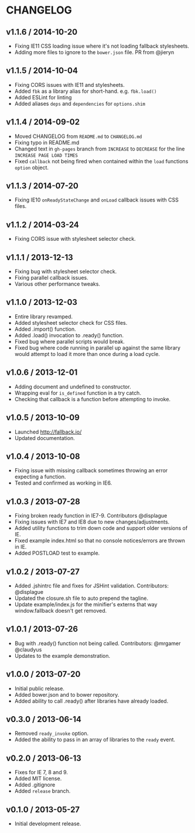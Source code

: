 CHANGELOG
========

## v1.1.6 / 2014-10-20
- Fixing IE11 CSS loading issue where it's not loading fallback stylesheets.
- Adding more files to ignore to the `bower.json` file. PR from @jieryn

## v1.1.5 / 2014-10-04
- Fixing CORS issues with IE11 and stylesheets.
- Added `fbk` as a library alias for short-hand. e.g. `fbk.load()`
- Added ESLint for linting
- Added aliases `deps` and `dependencies` for `options.shim`

## v1.1.4 / 2014-09-02
- Moved CHANGELOG from `README.md` to `CHANGELOG.md`
- Fixing typo in README.md
- Changed text in `gh-pages` branch from `INCREASE` to `DECREASE` for the line `INCREASE PAGE LOAD TIMES`
- Fixed `callback` not being fired when contained within the `load` functions `option` object.

## v1.1.3 / 2014-07-20
- Fixing IE10 `onReadyStateChange` and `onLoad` callback issues with CSS files.

## v1.1.2 / 2014-03-24
- Fixing CORS issue with stylesheet selector check.

## v1.1.1 / 2013-12-13
- Fixing bug with stylesheet selector check.
- Fixing parallel callback issues.
- Various other performance tweaks.

## v1.1.0 / 2013-12-03
- Entire library revamped.
- Added stylesheet selector check for CSS files.
- Added .import() function.
- Added .load() invocation to .ready() function.
- Fixed bug where parallel scripts would break.
- Fixed bug where code running in parallel up against the same library would attempt to load it more than once during a load cycle.

## v1.0.6 / 2013-12-01
- Adding document and undefined to constructor.
- Wrapping eval for `is_defined` function in a try catch.
- Checking that callback is a function before attempting to invoke.

## v1.0.5 / 2013-10-09
- Launched http://fallback.io/
- Updated documentation.

## v1.0.4 / 2013-10-08
- Fixing issue with missing callback sometimes throwing an error expecting a function.
- Tested and confirmed as working in IE6.

## v1.0.3 / 2013-07-28
- Fixing broken ready function in IE7-9. Contributors @displague
- Fixing issues with IE7 and IE8 due to new changes/adjustments.
- Added utility functions to trim down code and support older versions of IE.
- Fixed example index.html so that no console notices/errors are thrown in IE.
- Added POSTLOAD test to example.

## v1.0.2 / 2013-07-27
- Added .jshintrc file and fixes for JSHint validation. Contributors: @displague
- Updated the closure.sh file to auto prepend the tagline.
- Update example/index.js for the minifier's externs that way window.fallback doesn't get removed.

## v1.0.1 / 2013-07-26
- Bug with .ready() function not being called. Contributors: @mrgamer @claudyus
- Updates to the example demonstration.

## v1.0.0 / 2013-07-20
- Initial public release.
- Added bower.json and to bower repository.
- Added ability to call .ready() after libraries have already loaded.

## v0.3.0 / 2013-06-14
- Removed `ready_invoke` option.
- Added the ability to pass in an array of libraries to the `ready` event.

## v0.2.0 / 2013-06-13
- Fixes for IE 7, 8 and 9.
- Added MIT license.
- Added .gitignore
- Added `release` branch.

## v0.1.0 / 2013-05-27
- Initial development release.
